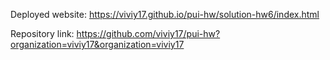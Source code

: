 Deployed website: https://viviy17.github.io/pui-hw/solution-hw6/index.html


Repository link: https://github.com/viviy17/pui-hw?organization=viviy17&organization=viviy17
